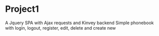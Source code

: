 # Project1
A Jquery SPA with Ajax requests and Kinvey backend
Simple phonebook
with login, logout, register, edit, delete  and create new
